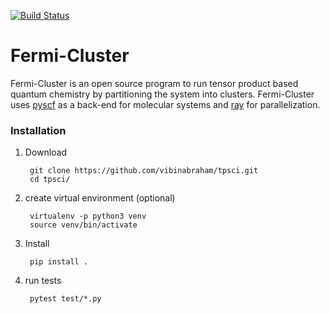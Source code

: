 [![Build Status](https://travis-ci.com/vibinabraham/tpsci.svg?token=xQgyGGx6x2UXYitmpAwa&branch=master)](https://travis-ci.com/vibinabraham/tpsci)

# Fermi-Cluster 
Fermi-Cluster is an open source program to run tensor product based quantum chemistry by partitioning the system into clusters. 
Fermi-Cluster uses [pyscf](http://pyscf.org/) as a back-end for molecular systems and [ray](https://ray.io/) for parallelization.

### Installation
1. Download
    
        git clone https://github.com/vibinabraham/tpsci.git
        cd tpsci/

2. create virtual environment (optional)
         
        virtualenv -p python3 venv
        source venv/bin/activate

3. Install

        pip install .

4. run tests
    
        pytest test/*.py
